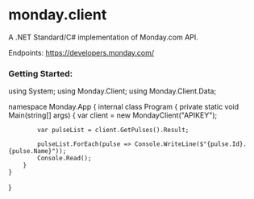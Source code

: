 ﻿# monday.client
A .NET Standard/C# implementation of Monday.com API.

Endpoints: https://developers.monday.com/

### Getting Started:

using System;
using Monday.Client;
using Monday.Client.Data;

namespace Monday.App
{
    internal class Program
    {
        private static void Main(string[] args)
        {
            var client = new MondayClient("APIKEY");

            var pulseList = client.GetPulses().Result;

            pulseList.ForEach(pulse => Console.WriteLine($"{pulse.Id}. {pulse.Name}"));
            Console.Read();
        }
    }
}

